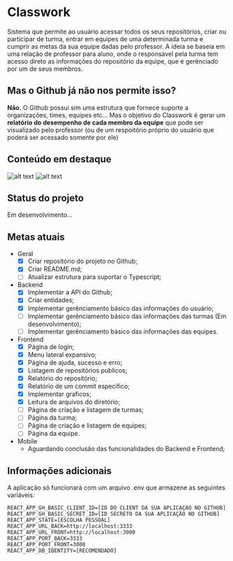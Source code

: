 # Classwork
Sistema que permite ao usuário acessar todos os seus repositórios, criar ou participar de turma, entrar em equipes de uma determinada
turma e cumprir as metas da sua equipe dadas pelo professor. A ideia se baseia em uma relação de professor para aluno, onde o responsável 
pela turma tem acesso direto as informações do repositório da equipe, que é gerênciado por um de seus membros.

## Mas o Github já não nos permite isso?
**Não.** O Github possui sim uma estrutura que fornece suporte a organizações, times, equipes etc... Mas o objetivo do Classwork é gerar um
**relatório do desempenho de cada membro da equipe** que pode ser visualizado pelo professor (ou de um respoitório próprio do usuário que 
poderá ser acessado somente por ele)

## Conteúdo em destaque
![alt text](https://github.com/L-Marcel/Classwork/raw/master/frontend/public/images/Login.gif "Login")
![alt text](https://github.com/L-Marcel/Classwork/raw/master/frontend/public/images/Relatorio.gif "Relatório")

## Status do projeto
Em desenvolvimento...

## Metas atuais
- Geral
  - [x] Criar repositório do projeto no Github;
  - [x] Criar README.md;
  - [ ] Atualizar estrutura para suportar o Typescript;
  
- Backend
  - [x] Implementar a API do Github;
  - [x] Criar entidades;
  - [x] Implementar gerênciamento básico das informações do usuário;
  - [ ] Implementar gerênciamento básico das informações das turmas (Em desenvolvimento);
  - [ ] Implementar gerênciamento básico das informações das equipes.
  
- Frontend
  - [x] Página de login;
  - [x] Menu lateral expansivo;
  - [x] Página de ajuda, sucesso e erro;
  - [x] Listagem de repositórios publicos;
  - [X] Relatório do repositório;
  - [X] Relatório de um commit especifico;
  - [X] Implementar graficos;
  - [X] Leitura de arquivos do diretório;
  - [ ] Página de criação e listagem de turmas;
  - [ ] Página da turma;
  - [ ] Página de criação e listagem de equipes;
  - [ ] Página da equipe.
  
- Mobile 
  - Aguardando conclusão das funcionalidades do Backend e Frontend;

## Informações adicionais
A aplicação só funcionará com um arquivo .env que armazene as seguintes variáveis:
```
REACT_APP_GH_BASIC_CLIENT_ID=[ID DO CLIENT DA SUA APLICAÇÂO NO GITHUB]
REACT_APP_GH_BASIC_SECRET_ID=[ID SECRETO DA SUA APLICAÇÃO NO GITHUB]
REACT_APP_STATE=[ESCOLHA PESSOAL]
REACT_APP_URL_BACK=http://localhost:3333
REACT_APP_URL_FRONT=http://localhost:3000
REACT_APP_PORT_BACK=3333
REACT_APP_PORT_FRONT=3000
REACT_APP_DB_IDENTITY=[RECOMENDADO]
```
  